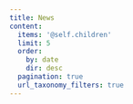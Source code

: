 ```yaml
---
title: News
content:
  items: '@self.children'
  limit: 5
  order:
    by: date
    dir: desc
  pagination: true
  url_taxonomy_filters: true
---
```

